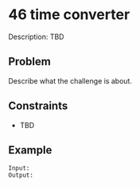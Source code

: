 # 46 time converter

Description: TBD

## Problem

Describe what the challenge is about.

## Constraints

- TBD

## Example

```
Input:
Output:
```
